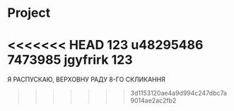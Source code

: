 # Project
<<<<<<< HEAD
123
u48295486
7473985
jgyfrirk
123
=======
Я РАСПУСКАЮ, ВЕРХОВНУ РАДУ 8-ГО СКЛИКАННЯ
>>>>>>> 3d1153120ae4a9d994c247dbc7a9014ae2ac2fb2
